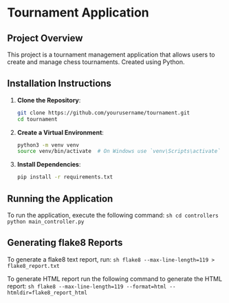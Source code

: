 # Tournament Application

## Project Overview

This project is a tournament management application that allows users to create and manage chess tournaments. 
Created using Python.

## Installation Instructions

1. **Clone the Repository**:
    ```sh
    git clone https://github.com/yourusername/tournament.git
    cd tournament
    ```

2. **Create a Virtual Environment**:
    ```sh
    python3 -m venv venv
    source venv/bin/activate  # On Windows use `venv\Scripts\activate`
    ```

3. **Install Dependencies**:
    ```sh
    pip install -r requirements.txt
    ```

## Running the Application

To run the application, execute the following command:
    ```sh
    cd controllers
    python main_controller.py
    ```

## Generating flake8 Reports

To generate a flake8 text report, run:
    ```sh
    flake8 --max-line-length=119 > flake8_report.txt
    ```

To generate HTML report run the following command to generate the HTML report:
    ```sh
    flake8 --max-line-length=119 --format=html --htmldir=flake8_report_html
    ```